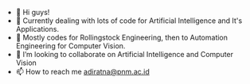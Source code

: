 - 👋 Hi guys!
- 👀 Currently dealing with lots of code for Artificial Intelligence and It's Applications.
- 🌱 Mostly codes for Rollingstock Engineering, then to Automation Engineering for Computer Vision.
- 💞️ I’m looking to collaborate on Artificial Intelligence and Computer Vision
- 📫 How to reach me adiratna@pnm.ac.id

<!---
adiratna/adiratna is a ✨ special ✨ repository because its `README.md` (this file) appears on your GitHub profile.
You can click the Preview link to take a look at your changes.
--->
